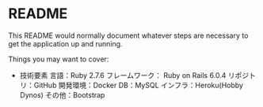 # README

This README would normally document whatever steps are necessary to get the
application up and running.

Things you may want to cover:

* 技術要素
言語：Ruby 2.7.6
フレームワーク： Ruby on Rails 6.0.4
リポジトリ：GitHub
開発環境：Docker
DB：MySQL
インフラ：Heroku(Hobby Dynos)
その他：Bootstrap